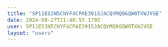 ```yaml
---
title: "SP11ES3N5CNYF4CPAE391SJACQYMQ9GQW0TXWJVGE"
date: 2024-08-27T21:48:53.179Z
user: SP11ES3N5CNYF4CPAE391SJACQYMQ9GQW0TXWJVGE
layout: "users"
---
```

    